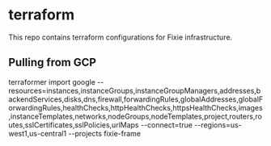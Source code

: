 # terraform

This repo contains terraform configurations for Fixie infrastructure.

## Pulling from GCP

terraformer import google --resources=instances,instanceGroups,instanceGroupManagers,addresses,backendServices,disks,dns,firewall,forwardingRules,globalAddresses,globalForwardingRules,healthChecks,httpHealthChecks,httpsHealthChecks,images,instanceTemplates,networks,nodeGroups,nodeTemplates,project,routers,routes,sslCertificates,sslPolicies,urlMaps --connect=true --regions=us-west1,us-central1 --projects fixie-frame
